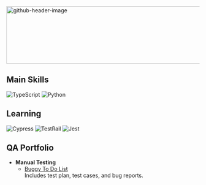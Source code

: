 <img width="960" height="150" alt="github-header-image" src="https://github.com/user-attachments/assets/3f718b0d-34c5-4807-8e3e-6f261136a11e" />

## Main Skills
![TypeScript](https://img.shields.io/badge/typescript-%23007ACC.svg?style=for-the-badge&logo=typescript&logoColor=white)
![Python](https://img.shields.io/badge/python-3670A0?style=for-the-badge&logo=python&logoColor=ffdd54)

## Learning
![Cypress](https://img.shields.io/badge/-cypress-%23E5E5E5?style=for-the-badge&logo=cypress&logoColor=058a5e)
![TestRail](https://img.shields.io/badge/testrail-%2365C179?style=for-the-badge&logo=testrail&logoColor=%23FFF)
![Jest](https://img.shields.io/badge/jest-%23C21325?style=for-the-badge&logo=jest&logoColor=%23FFF)


## QA Portfolio
- **Manual Testing**
  - [Buggy To Do List](https://github.com/danielepaz404/qa-portfolio/blob/main/manual-testing/to-do-list.md)  
    Includes test plan, test cases, and bug reports.

